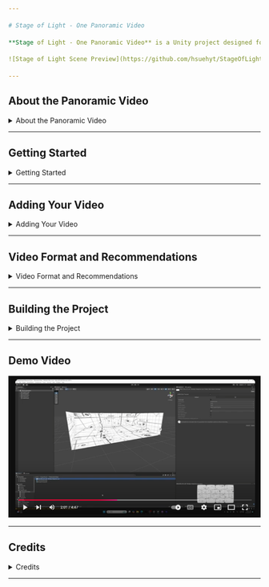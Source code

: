 ```yaml
---

# Stage of Light - One Panoramic Video

**Stage of Light - One Panoramic Video** is a Unity project designed for NTNU Art Museum. It enables the projection of a single panoramic video onto the walls and floors of the immersive projection space, "Stage of Light." This space utilizes a Windows-based dome projection system that integrates with **Resolume Arena** to display the Unity project's build folder seamlessly.

![Stage of Light Scene Preview](https://github.com/hsuehyt/StageOfLight1PanoramicVideo/blob/main/README/Screenshot%202024-11-18%20101251cropped.png)

---
```


## About the Panoramic Video

<details>
<summary>About the Panoramic Video</summary>

The panoramic video format allows for **seamless playback across the entire room**, creating an immersive experience that spans walls and floors.

### Versatility
- The video format is **universal**, meaning it can be played on various platforms, including VR systems and dome projection systems of different shapes.

### Room Shape Considerations
Due to the **eccentric shape of "Stage of Light"**, which deviates from an ideal straight cube or dome shape, parts of the image may be **cut or distorted during projection**. To minimize image loss or distortion in such non-standard spaces, **careful alignment and testing** are strongly recommended.

</details>

---

## Getting Started

<details>
<summary>Getting Started</summary>

### Prerequisites
Ensure you have **Unity Editor 2021.3.6f1** or later installed. The version 2021.3.6f1 is recommended.

### Installation
1. Download the latest release of the repository from [GitHub Releases](https://github.com/hsuehyt/StageOfLight1PanoramicVideo).
   - Extract the zip file.
   - Add the project folder to Unity Hub.
2. Alternatively, clone the repository:
   ```bash
   git clone https://github.com/hsuehyt/StageOfLight.git
   ```

### Opening the Project
1. Open the project in Unity.
2. Navigate to `Assets/StageOfLight/` and open the scene `1PanoramicVideo`.

### Testing the Scene
1. Click **Play** in the Unity Editor to test the scene. Verify everything works, then stop playback.

</details>

---

## Adding Your Video

<details>
<summary>Adding Your Video</summary>

1. Import your video asset into Unity.
2. In the **Hierarchy** panel, select `VideoPlayer`.
3. In the **Inspector** panel, under `VideoPlayer > Video Clip`, replace the demo video by dragging your video file into the slot.
4. Play the scene to ensure it works as expected, then stop playback.

</details>

---

## Video Format and Recommendations

<details>
<summary>Video Format and Recommendations</summary>

### Suggested Video Format
- **Resolution**: 4K (4096x2048).  
  Unity’s Video Player currently supports up to 4K for panoramic videos. For immersive or VR experiences, **8K resolution** is recommended; however, Unity's built-in player does not yet support it.

### Aspect Ratio
- **Panoramic videos** typically use a **2:1 aspect ratio** (width to height), which should be maintained during encoding.

### Encoding with Adobe Media Encoder
- **Preset**: `H.264 > Match Source - Adaptive Low Bitrate`  
  - This preset ensures optimal compression and retains the source resolution and aspect ratio.
  - For higher quality, choose `Match Source - Adaptive High Bitrate`.  
    ⚠ **Note**: Be cautious when using high bitrate for longer videos, as it may cause playback issues due to increased file size and data load.

![Adobe Encoder Settings](https://github.com/hsuehyt/StageOfLight1PanoramicVideo/blob/main/README/Screenshot%202024-11-18%20134307highlighted.png)

### Projection Mapping
- Panoramic videos are often mapped in **equirectangular format**, a common format for VR 360 content. 
- Sources for equirectangular footage:
  - **360 cameras** (for live-action footage).
  - Rendering from **3D animation tools** like Maya, Blender, or Unity.
  - Generated by **AI tools** (e.g., ChatGPT for still images, followed by animation in video AI tools).

</details>

---

## Building the Project

<details>
<summary>Building the Project</summary>

1. Open **File > Build Settings**.
2. Ensure that only `StageOfLight/PanoramicVideo` is checked under **Scenes In Build**.
3. Click **Build**, and follow the prompts to generate the build folder.

</details>

---

## Demo Video

[![Watch the Demo Video](https://github.com/hsuehyt/StageOfLight1PanoramicVideo/blob/main/README/Screenshot%202024-11-18%20132004cropped.png)](https://youtu.be/3P2WE4laE2U)

---

## Credits

<details>
<summary>Credits</summary>

- **Original Unity Project Design**: [李綠恩 Lu-En Li](https://github.com/LeeMegumi)
- **Project Revision and Tutorial Demonstration**: [薛佑廷 Yuting Hsueh](https://github.com/hsuehyt)

### Supervising Institutions
- **Advanced Display Technology & Interdisciplinary Talent Cultivation Project Office**, Ministry of Education
- **NTNU Advanced Display Technology Integration & Promotion in Art Venues**
- **NTNU Art Museum**

</details>

---